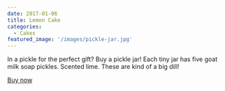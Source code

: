```yaml
---
date: 2017-01-06
title: Lemon Cake
categories:
  - Cakes
featured_image: '/images/pickle-jar.jpg'
---
```

In a pickle for the perfect gift? Buy a pickle jar! Each tiny jar has five goat milk soap pickles. Scented lime. These are kind of a big dill!

[Buy now](https://www.etsy.com/listing/597672052/pickle-jar-lime-goat-milk-novelty-soap)